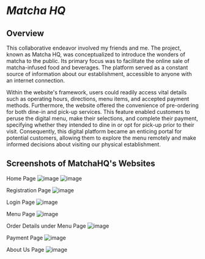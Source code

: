 # **_Matcha HQ_**

## Overview
This collaborative endeavor involved my friends and me. The project, known as Matcha HQ, was conceptualized to introduce the wonders of matcha to the public. Its primary focus was to facilitate the online sale of matcha-infused food and beverages. The platform served as a constant source of information about our establishment, accessible to anyone with an internet connection.

Within the website's framework, users could readily access vital details such as operating hours, directions, menu items, and accepted payment methods. Furthermore, the website offered the convenience of pre-ordering for both dine-in and pick-up services. This feature enabled customers to peruse the digital menu, make their selections, and complete their payment, specifying whether they intended to dine in or opt for pick-up prior to their visit. Consequently, this digital platform became an enticing portal for potential customers, allowing them to explore the menu remotely and make informed decisions about visiting our physical establishment.

## Screenshots of MatchaHQ's Websites
Home Page
![image](https://github.com/YennyTeo/MatchaHQ/assets/93497520/a1e80f50-a10b-4469-80ba-a4a4b6618c62)
![image](https://github.com/YennyTeo/MatchaHQ/assets/93497520/db56316f-4be4-4650-b051-8f38ff2657db)

Registration Page
![image](https://github.com/YennyTeo/MatchaHQ/assets/93497520/d8471357-6647-4662-8e8c-6dc0bdf2f91e)

Login Page
![image](https://github.com/YennyTeo/MatchaHQ/assets/93497520/a2f84afe-89a4-4fc9-8342-38c99020d677)

Menu Page
![image](https://github.com/YennyTeo/MatchaHQ/assets/93497520/58ef47b0-968a-4c63-a3c8-901801d7b8ef)

Order Details under Menu Page
![image](https://github.com/YennyTeo/MatchaHQ/assets/93497520/777591db-ef7f-4eb2-adcf-01bec3c44dc2)

Payment Page
![image](https://github.com/YennyTeo/MatchaHQ/assets/93497520/41e546b8-2668-4fee-8694-fa26bfc8c0ab)

About Us Page
![image](https://github.com/YennyTeo/MatchaHQ/assets/93497520/69642ca2-4dee-418e-b36a-af0aa57cad9d)
